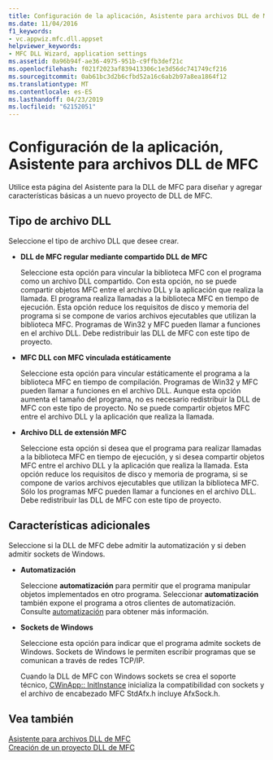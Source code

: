```yaml
---
title: Configuración de la aplicación, Asistente para archivos DLL de MFC
ms.date: 11/04/2016
f1_keywords:
- vc.appwiz.mfc.dll.appset
helpviewer_keywords:
- MFC DLL Wizard, application settings
ms.assetid: 0a96b94f-ae36-4975-951b-c9ffb3def21c
ms.openlocfilehash: f021f2023af839413306c1e3d56dc741749cf216
ms.sourcegitcommit: 0ab61bc3d2b6cfbd52a16c6ab2b97a8ea1864f12
ms.translationtype: MT
ms.contentlocale: es-ES
ms.lasthandoff: 04/23/2019
ms.locfileid: "62152051"
---
```

# <a name="application-settings-mfc-dll-wizard"></a>Configuración de la aplicación, Asistente para archivos DLL de MFC

Utilice esta página del Asistente para la DLL de MFC para diseñar y agregar características básicas a un nuevo proyecto de DLL de MFC.

## <a name="dll-type"></a>Tipo de archivo DLL

Seleccione el tipo de archivo DLL que desee crear.

- **DLL de MFC regular mediante compartido DLL de MFC**

   Seleccione esta opción para vincular la biblioteca MFC con el programa como un archivo DLL compartido. Con esta opción, no se puede compartir objetos MFC entre el archivo DLL y la aplicación que realiza la llamada. El programa realiza llamadas a la biblioteca MFC en tiempo de ejecución. Esta opción reduce los requisitos de disco y memoria del programa si se compone de varios archivos ejecutables que utilizan la biblioteca MFC. Programas de Win32 y MFC pueden llamar a funciones en el archivo DLL. Debe redistribuir las DLL de MFC con este tipo de proyecto.

- **MFC DLL con MFC vinculada estáticamente**

   Seleccione esta opción para vincular estáticamente el programa a la biblioteca MFC en tiempo de compilación. Programas de Win32 y MFC pueden llamar a funciones en el archivo DLL. Aunque esta opción aumenta el tamaño del programa, no es necesario redistribuir la DLL de MFC con este tipo de proyecto. No se puede compartir objetos MFC entre el archivo DLL y la aplicación que realiza la llamada.

- **Archivo DLL de extensión MFC**

   Seleccione esta opción si desea que el programa para realizar llamadas a la biblioteca MFC en tiempo de ejecución, y si desea compartir objetos MFC entre el archivo DLL y la aplicación que realiza la llamada. Esta opción reduce los requisitos de disco y memoria de programa, si se compone de varios archivos ejecutables que utilizan la biblioteca MFC. Sólo los programas MFC pueden llamar a funciones en el archivo DLL. Debe redistribuir las DLL de MFC con este tipo de proyecto.

## <a name="additional-features"></a>Características adicionales

Seleccione si la DLL de MFC debe admitir la automatización y si deben admitir sockets de Windows.

- **Automatización**

   Seleccione **automatización** para permitir que el programa manipular objetos implementados en otro programa. Seleccionar **automatización** también expone el programa a otros clientes de automatización. Consulte [automatización](../../mfc/automation.md) para obtener más información.

- **Sockets de Windows**

   Seleccione esta opción para indicar que el programa admite sockets de Windows. Sockets de Windows le permiten escribir programas que se comunican a través de redes TCP/IP.

   Cuando la DLL de MFC con Windows sockets se crea el soporte técnico, [CWinApp:: InitInstance](../../mfc/reference/cwinapp-class.md#initinstance) inicializa la compatibilidad con sockets y el archivo de encabezado MFC StdAfx.h incluye AfxSock.h.

## <a name="see-also"></a>Vea también

[Asistente para archivos DLL de MFC](../../mfc/reference/mfc-dll-wizard.md)<br/>
[Creación de un proyecto DLL de MFC](../../mfc/reference/creating-an-mfc-dll-project.md)
